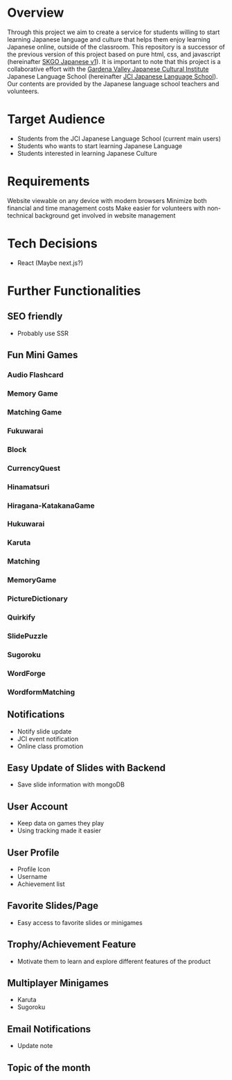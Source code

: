 # Overview

Through this project we aim to create a service for students willing to start learning Japanese language and culture that helps them enjoy learning Japanese online, outside of the classroom. This repository is a successor of the previous version of this project based on pure html, css, and javascript (hereinafter [SKGO Japanese v1](https://skgojapanese.com/)). It is important to note that this project is a collaborative effort with the [Gardena Valley Japanese Cultural Institute](https://www.jci-gardena.org/) Japanese Language School (hereinafter [JCI Japanese Language School](https://www.jci-gardena.org/japanese-language-school.html)). Our contents are provided by the Japanese language school teachers and volunteers.

# Target Audience

- Students from the JCI Japanese Language School (current main users)
- Students who wants to start learning Japanese Language
- Students interested in learning Japanese Culture

# Requirements

Website viewable on any device with modern browsers
Minimize both financial and time management costs
Make easier for volunteers with non-technical background get involved in website management

# Tech Decisions

- React (Maybe next.js?)

# Further Functionalities

## SEO friendly

- Probably use SSR

## Fun Mini Games

### Audio Flashcard

### Memory Game

### Matching Game

### Fukuwarai

### Block

### CurrencyQuest

### Hinamatsuri

### Hiragana-KatakanaGame

### Hukuwarai

### Karuta

### Matching

### MemoryGame

### PictureDictionary

### Quirkify

### SlidePuzzle

### Sugoroku

### WordForge

### WordformMatching

## Notifications

- Notify slide update
- JCI event notification
- Online class promotion

## Easy Update of Slides with Backend

- Save slide information with mongoDB

## User Account

- Keep data on games they play
- Using tracking made it easier

## User Profile

- Profile Icon
- Username
- Achievement list

## Favorite Slides/Page

- Easy access to favorite slides or minigames

## Trophy/Achievement Feature

- Motivate them to learn and explore different features of the product

## Multiplayer Minigames

- Karuta
- Sugoroku

## Email Notifications

- Update note

## Topic of the month
